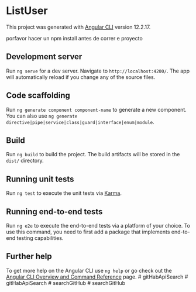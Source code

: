# ListUser

This project was generated with [Angular CLI](https://github.com/angular/angular-cli) version 12.2.17.

porfavor hacer un npm install antes de correr e proyecto

## Development server

Run `ng serve` for a dev server. Navigate to `http://localhost:4200/`. The app will automatically reload if you change any of the source files.

## Code scaffolding

Run `ng generate component component-name` to generate a new component. You can also use `ng generate directive|pipe|service|class|guard|interface|enum|module`.

## Build

Run `ng build` to build the project. The build artifacts will be stored in the `dist/` directory.

## Running unit tests

Run `ng test` to execute the unit tests via [Karma](https://karma-runner.github.io).

## Running end-to-end tests

Run `ng e2e` to execute the end-to-end tests via a platform of your choice. To use this command, you need to first add a package that implements end-to-end testing capabilities.

## Further help

To get more help on the Angular CLI use `ng help` or go check out the [Angular CLI Overview and Command Reference](https://angular.io/cli) page.
#   g i t H a b A p i S e a r c h  
 #   g i t H a b A p i S e a r c h  
 #   s e a r c h G i t H u b  
 #   s e a r c h G i t H u b  
 